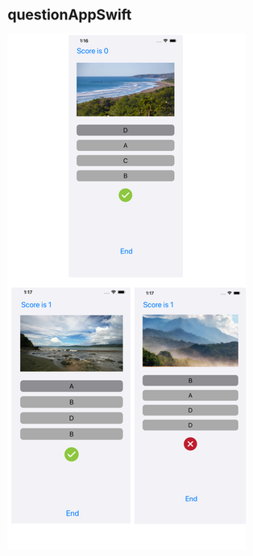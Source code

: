 # questionAppSwift
![screen](https://github.com/codun2/questionAppSwift/blob/main/screen/screen.png)
